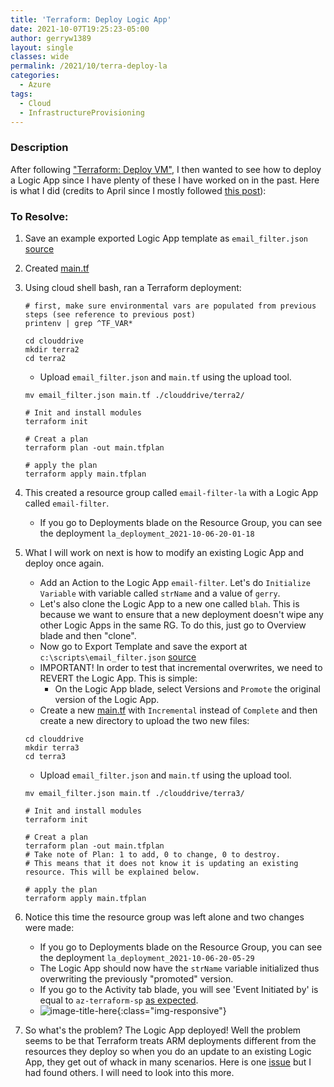 ```yaml
---
title: 'Terraform: Deploy Logic App'
date: 2021-10-07T19:25:23-05:00
author: gerryw1389
layout: single
classes: wide
permalink: /2021/10/terra-deploy-la
categories:
  - Azure
tags:
  - Cloud
  - InfrastructureProvisioning
---
```

<!--more-->

### Description

After following ["Terraform: Deploy VM"](https://automationadmin.com/2021/10/terra-deploy-vm), I then wanted to see how to deploy a Logic App since I have plenty of these I have worked on in the past. Here is what I did (credits to April since I mostly followed [this post](https://azapril.dev/2021/04/12/deploying-a-logicapp-with-terraform/)):


### To Resolve:

1. Save an example exported Logic App template as `email_filter.json` [source](https://github.com/gerryw1389/terraform-examples/blob/main/logic-apps/email-filter-1/email_filter.json)

2. Created [main.tf](https://github.com/gerryw1389/terraform-examples/blob/main/logic-apps/email-filter-1/main.tf)

3. Using cloud shell bash, ran a Terraform deployment:

   ```shell
   # first, make sure environmental vars are populated from previous steps (see reference to previous post)
   printenv | grep ^TF_VAR*

   cd clouddrive
   mkdir terra2
   cd terra2
   ```

   - Upload `email_filter.json` and `main.tf` using the upload tool.
   
   ```shell
   mv email_filter.json main.tf ./clouddrive/terra2/

   # Init and install modules
   terraform init

   # Creat a plan
   terraform plan -out main.tfplan

   # apply the plan
   terraform apply main.tfplan
   ```

4. This created a resource group called `email-filter-la` with a Logic App called `email-filter`. 

   - If you go to Deployments blade on the Resource Group, you can see the deployment `la_deployment_2021-10-06-20-01-18`

5. What I will work on next is how to modify an existing Logic App and deploy once again.

   - Add an Action to the Logic App `email-filter`. Let's do `Initialize Variable` with variable called `strName` and a value of `gerry`.
   - Let's also clone the Logic App to a new one called `blah`. This is because we want to ensure that a new deployment doesn't wipe any other Logic Apps in the same RG. To do this, just go to Overview blade and then "clone".
   - Now go to Export Template and save the export at `c:\scripts\email_filter.json` [source](https://github.com/gerryw1389/terraform-examples/blob/main/logic-apps/email-filter-2/email_filter.json)
   - IMPORTANT! In order to test that incremental overwrites, we need to REVERT the Logic App. This is simple:
     - On the Logic App blade, select Versions and `Promote` the original version of the Logic App.
   - Create a new [main.tf](https://github.com/gerryw1389/terraform-examples/blob/main/logic-apps/email-filter-2/main.tf) with `Incremental` instead of `Complete` and then create a new directory to upload the two new files:

   ```shell
   cd clouddrive
   mkdir terra3
   cd terra3
   ```

   - Upload `email_filter.json` and `main.tf` using the upload tool.
   
   ```shell
   mv email_filter.json main.tf ./clouddrive/terra3/

   # Init and install modules
   terraform init

   # Creat a plan
   terraform plan -out main.tfplan
   # Take note of Plan: 1 to add, 0 to change, 0 to destroy.
   # This means that it does not know it is updating an existing resource. This will be explained below.

   # apply the plan
   terraform apply main.tfplan
   ```

6. Notice this time the resource group was left alone and two changes were made:

   - If you go to Deployments blade on the Resource Group, you can see the deployment `la_deployment_2021-10-06-20-05-29`
   - The Logic App should now have the `strName` variable initialized thus overwriting the previously "promoted" version.
   - If you go to the Activity tab blade, you will see 'Event Initiated by' is equal to `az-terraform-sp` [as expected](https://automationadmin.com/2021/10/create-terra-az-ad-app).
   - ![image-title-here](https://automationadmin.com/assets/images/uploads/2021/10/tf-apply.jpg){:class="img-responsive"}

7. So what's the problem? The Logic App deployed! Well the problem seems to be that Terraform treats ARM deployments different from the resources they deploy so when you do an update to an existing Logic App, they get out of whack in many scenarios. Here is one [issue](https://github.com/hashicorp/terraform-provider-azurerm/issues/6045) but I had found others. I will need to look into this more.

